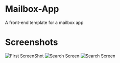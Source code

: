 # Mailbox-App
A front-end template for a mailbox app
# Screenshots
![](https://i.ibb.co/3pTph0G/m1.png "First ScreenShot") ![](https://i.ibb.co/xL3PvYN/m2.png, "Search Screen") ![](https://i.ibb.co/XLjMLHL/m3.png, "Search Screen")

